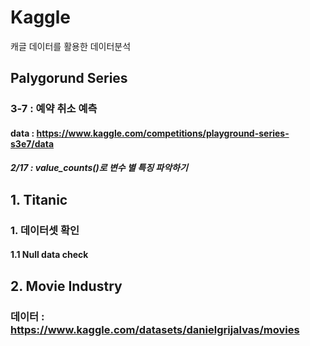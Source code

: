 # Kaggle
캐글 데이터를 활용한 데이터분석

## Palygorund Series
### 3-7 : 예약 취소 예측
#### data : https://www.kaggle.com/competitions/playground-series-s3e7/data
##### 2/17 : value_counts()로 변수 별 특징 파악하기

## 1. Titanic
### 1. 데이터셋 확인
#### 1.1 Null data check

## 2. Movie Industry
### 데이터 : https://www.kaggle.com/datasets/danielgrijalvas/movies
